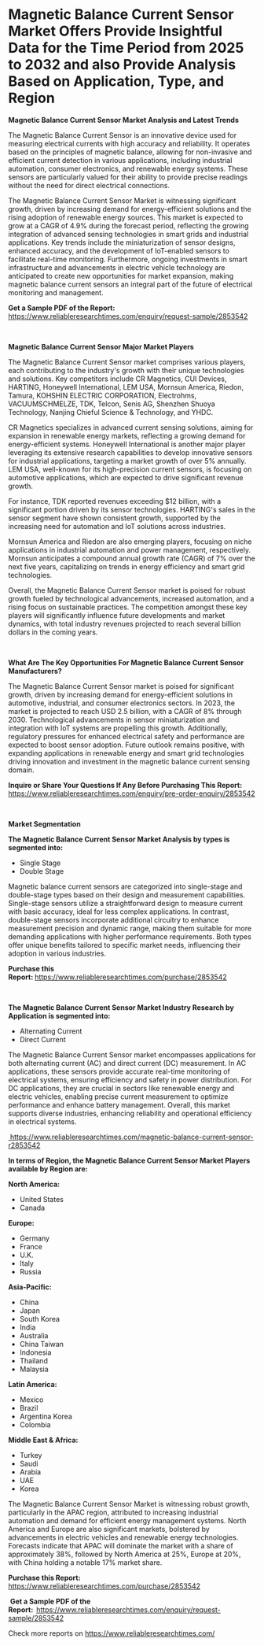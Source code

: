 <p><h1>Magnetic Balance Current Sensor Market Offers Provide Insightful Data for the Time Period from 2025 to 2032 and also Provide Analysis Based on Application, Type, and Region</h1></p><p><strong>Magnetic Balance Current Sensor Market Analysis and Latest Trends</strong></p>
<p><p>The Magnetic Balance Current Sensor is an innovative device used for measuring electrical currents with high accuracy and reliability. It operates based on the principles of magnetic balance, allowing for non-invasive and efficient current detection in various applications, including industrial automation, consumer electronics, and renewable energy systems. These sensors are particularly valued for their ability to provide precise readings without the need for direct electrical connections.</p><p>The Magnetic Balance Current Sensor Market is witnessing significant growth, driven by increasing demand for energy-efficient solutions and the rising adoption of renewable energy sources. This market is expected to grow at a CAGR of 4.9% during the forecast period, reflecting the growing integration of advanced sensing technologies in smart grids and industrial applications. Key trends include the miniaturization of sensor designs, enhanced accuracy, and the development of IoT-enabled sensors to facilitate real-time monitoring. Furthermore, ongoing investments in smart infrastructure and advancements in electric vehicle technology are anticipated to create new opportunities for market expansion, making magnetic balance current sensors an integral part of the future of electrical monitoring and management.</p></p>
<p><strong>Get a Sample PDF of the Report:&nbsp;</strong> <a href="https://www.reliableresearchtimes.com/enquiry/request-sample/2853542?utm_campaign=2205&utm_medium=2&utm_source=Github&utm_content=ia&utm_term=12032025&utm_id=magnetic-balance-current-sensor">https://www.reliableresearchtimes.com/enquiry/request-sample/2853542</a></p>
<p>&nbsp;</p>
<p><strong>Magnetic Balance Current Sensor Major Market Players</strong></p>
<p><p>The Magnetic Balance Current Sensor market comprises various players, each contributing to the industry's growth with their unique technologies and solutions. Key competitors include CR Magnetics, CUI Devices, HARTING, Honeywell International, LEM USA, Mornsun America, Riedon, Tamura, KOHSHIN ELECTRIC CORPORATION, Electrohms, VACUUMSCHMELZE, TDK, Telcon, Senis AG, Shenzhen Shuoya Technology, Nanjing Chieful Science & Technology, and YHDC.</p><p>CR Magnetics specializes in advanced current sensing solutions, aiming for expansion in renewable energy markets, reflecting a growing demand for energy-efficient systems. Honeywell International is another major player leveraging its extensive research capabilities to develop innovative sensors for industrial applications, targeting a market growth of over 5% annually. LEM USA, well-known for its high-precision current sensors, is focusing on automotive applications, which are expected to drive significant revenue growth.</p><p>For instance, TDK reported revenues exceeding $12 billion, with a significant portion driven by its sensor technologies. HARTING's sales in the sensor segment have shown consistent growth, supported by the increasing need for automation and IoT solutions across industries.</p><p>Mornsun America and Riedon are also emerging players, focusing on niche applications in industrial automation and power management, respectively. Mornsun anticipates a compound annual growth rate (CAGR) of 7% over the next five years, capitalizing on trends in energy efficiency and smart grid technologies.</p><p>Overall, the Magnetic Balance Current Sensor market is poised for robust growth fueled by technological advancements, increased automation, and a rising focus on sustainable practices. The competition amongst these key players will significantly influence future developments and market dynamics, with total industry revenues projected to reach several billion dollars in the coming years.</p></p>
<p>&nbsp;</p>
<p><strong>What Are The Key Opportunities For Magnetic Balance Current Sensor Manufacturers?</strong></p>
<p><p>The Magnetic Balance Current Sensor market is poised for significant growth, driven by increasing demand for energy-efficient solutions in automotive, industrial, and consumer electronics sectors. In 2023, the market is projected to reach USD 2.5 billion, with a CAGR of 8% through 2030. Technological advancements in sensor miniaturization and integration with IoT systems are propelling this growth. Additionally, regulatory pressures for enhanced electrical safety and performance are expected to boost sensor adoption. Future outlook remains positive, with expanding applications in renewable energy and smart grid technologies driving innovation and investment in the magnetic balance current sensing domain.</p></p>
<p><strong>Inquire or Share Your Questions If Any Before Purchasing This Report:</strong> <a href="https://www.reliableresearchtimes.com/enquiry/pre-order-enquiry/2853542?utm_campaign=2205&utm_medium=2&utm_source=Github&utm_content=ia&utm_term=12032025&utm_id=magnetic-balance-current-sensor">https://www.reliableresearchtimes.com/enquiry/pre-order-enquiry/2853542</a></p>
<p>&nbsp;</p>
<p><strong>Market Segmentation</strong></p>
<p><strong>The Magnetic Balance Current Sensor Market Analysis by types is segmented into:</strong></p>
<p><ul><li>Single Stage</li><li>Double Stage</li></ul></p>
<p><p>Magnetic balance current sensors are categorized into single-stage and double-stage types based on their design and measurement capabilities. Single-stage sensors utilize a straightforward design to measure current with basic accuracy, ideal for less complex applications. In contrast, double-stage sensors incorporate additional circuitry to enhance measurement precision and dynamic range, making them suitable for more demanding applications with higher performance requirements. Both types offer unique benefits tailored to specific market needs, influencing their adoption in various industries.</p></p>
<p><strong>Purchase this Report:&nbsp;</strong><a href="https://www.reliableresearchtimes.com/purchase/2853542?utm_campaign=2205&utm_medium=2&utm_source=Github&utm_content=ia&utm_term=12032025&utm_id=magnetic-balance-current-sensor">https://www.reliableresearchtimes.com/purchase/2853542</a></p>
<p>&nbsp;</p>
<p><strong>The Magnetic Balance Current Sensor Market Industry Research by Application is segmented into:</strong></p>
<p><ul><li>Alternating Current</li><li>Direct Current</li></ul></p>
<p><p>The Magnetic Balance Current Sensor market encompasses applications for both alternating current (AC) and direct current (DC) measurement. In AC applications, these sensors provide accurate real-time monitoring of electrical systems, ensuring efficiency and safety in power distribution. For DC applications, they are crucial in sectors like renewable energy and electric vehicles, enabling precise current measurement to optimize performance and enhance battery management. Overall, this market supports diverse industries, enhancing reliability and operational efficiency in electrical systems.</p></p>
<p><a href="https://www.reliableresearchtimes.com/magnetic-balance-current-sensor-r2853542?utm_campaign=2205&utm_medium=2&utm_source=Github&utm_content=ia&utm_term=12032025&utm_id=magnetic-balance-current-sensor">&nbsp;https://www.reliableresearchtimes.com/magnetic-balance-current-sensor-r2853542</a></p>
<p><strong>In terms of Region, the Magnetic Balance Current Sensor Market Players available by Region are:</strong></p>
<p>
    <p> <strong> North America: </strong>
        <ul>
            <li>United States</li>
            <li>Canada</li>
        </ul>
        </p> 
    <p> <strong> Europe: </strong>
        <ul>
            <li>Germany</li>
            <li>France</li>
            <li>U.K.</li>
            <li>Italy</li>
            <li>Russia</li>
        </ul>
        </p> 
    <p> <strong> Asia-Pacific: </strong>
        <ul>
            <li>China</li>
            <li>Japan</li>
            <li>South Korea</li>
            <li>India</li>
            <li>Australia</li>
            <li>China Taiwan</li>
            <li>Indonesia</li>
            <li>Thailand</li>
            <li>Malaysia</li>
        </ul>
        </p> 
    <p> <strong> Latin America: </strong>
        <ul>
            <li>Mexico</li>
            <li>Brazil</li>
            <li>Argentina Korea</li>
            <li>Colombia</li>
        </ul>
        </p> 
    <p> <strong> Middle East & Africa: </strong>
        <ul>
            <li>Turkey</li>
            <li>Saudi</li>
            <li>Arabia</li>
            <li>UAE</li>
            <li>Korea</li>
        </ul>
    </p>
    </p>
<p><p>The Magnetic Balance Current Sensor Market is witnessing robust growth, particularly in the APAC region, attributed to increasing industrial automation and demand for efficient energy management systems. North America and Europe are also significant markets, bolstered by advancements in electric vehicles and renewable energy technologies. Forecasts indicate that APAC will dominate the market with a share of approximately 38%, followed by North America at 25%, Europe at 20%, with China holding a notable 17% market share.</p></p>
<p><strong>Purchase this Report: </strong><a href="https://www.reliableresearchtimes.com/purchase/2853542?utm_campaign=2205&utm_medium=2&utm_source=Github&utm_content=ia&utm_term=12032025&utm_id=magnetic-balance-current-sensor">https://www.reliableresearchtimes.com/purchase/2853542</a></p>
<p>&nbsp;<strong>Get a Sample PDF of the Report:&nbsp;&nbsp;</strong><a href="https://www.reliableresearchtimes.com/enquiry/request-sample/2853542?utm_campaign=2205&utm_medium=2&utm_source=Github&utm_content=ia&utm_term=12032025&utm_id=magnetic-balance-current-sensor">https://www.reliableresearchtimes.com/enquiry/request-sample/2853542</a></p>
<p><strong></strong></p>
<p>Check more reports on <a href="https://www.reliableresearchtimes.com/?utm_campaign=2205&utm_medium=2&utm_source=Github&utm_content=ia&utm_term=12032025&utm_id=magnetic-balance-current-sensor">https://www.reliableresearchtimes.com/</a></p>